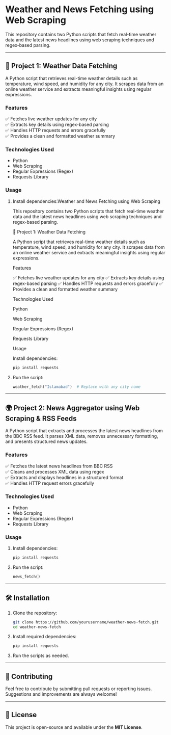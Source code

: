 # Weather and News Fetching using Web Scraping

This repository contains two Python scripts that fetch real-time weather data and the latest news headlines using web scraping techniques and regex-based parsing.

---

## 🚀 **Project 1: Weather Data Fetching**

A Python script that retrieves real-time weather details such as temperature, wind speed, and humidity for any city. It scrapes data from an online weather service and extracts meaningful insights using regular expressions.

### **Features**

✅ Fetches live weather updates for any city\
✅ Extracts key details using regex-based parsing\
✅ Handles HTTP requests and errors gracefully\
✅ Provides a clean and formatted weather summary

### **Technologies Used**

- Python
- Web Scraping
- Regular Expressions (Regex)
- Requests Library

### **Usage**

1. Install dependencies\:Weather and News Fetching using Web Scraping

   This repository contains two Python scripts that fetch real-time weather data and the latest news headlines using web scraping techniques and regex-based parsing.

   🚀 Project 1: Weather Data Fetching

   A Python script that retrieves real-time weather details such as temperature, wind speed, and humidity for any city. It scrapes data from an online weather service and extracts meaningful insights using regular expressions.

   Features

   ✅ Fetches live weather updates for any city
   ✅ Extracts key details using regex-based parsing
   ✅ Handles HTTP requests and errors gracefully
   ✅ Provides a clean and formatted weather summary

   Technologies Used

   Python

   Web Scraping

   Regular Expressions (Regex)

   Requests Library

   Usage

   Install dependencies:
   ```bash
   pip install requests
   ```
3. Run the script:
   ```python
   weather_fetch("Islamabad")  # Replace with any city name
   ```

---

## 🌍 **Project 2: News Aggregator using Web Scraping & RSS Feeds**

A Python script that extracts and processes the latest news headlines from the BBC RSS feed. It parses XML data, removes unnecessary formatting, and presents structured news updates.

### **Features**

✅ Fetches the latest news headlines from BBC RSS\
✅ Cleans and processes XML data using regex\
✅ Extracts and displays headlines in a structured format\
✅ Handles HTTP request errors gracefully

### **Technologies Used**

- Python
- Web Scraping
- Regular Expressions (Regex)
- Requests Library

### **Usage**

1. Install dependencies:
   ```bash
   pip install requests
   ```
2. Run the script:
   ```python
   news_fetch()
   ```

---

## 🛠 **Installation**

1. Clone the repository:
   ```bash
   git clone https://github.com/yourusername/weather-news-fetch.git
   cd weather-news-fetch
   ```
2. Install required dependencies:
   ```bash
   pip install requests
   ```
3. Run the scripts as needed.

---

## 📌 **Contributing**

Feel free to contribute by submitting pull requests or reporting issues. Suggestions and improvements are always welcome!

---

## 💜 **License**

This project is open-source and available under the **MIT License**.


